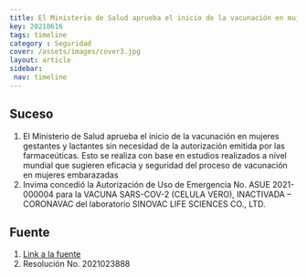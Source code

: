 ```yaml
---
title: El Ministerio de Salud aprueba el inicio de la vacunación en mujeres gestantes...
key: 20210616
tags: timeline
category : Seguridad
cover: /assets/images/cover3.jpg
layout: article
sidebar:
 nav: timeline
---
```


## Suceso
1. El Ministerio de Salud aprueba el inicio de la vacunación en mujeres gestantes y lactantes sin necesidad de la autorización emitida por las farmaceúticas. Esto se realiza con base en estudios realizados a nivel mundial que sugieren eficacia y seguridad del proceso de vacunación en mujeres embarazadas
2. Invima concedió la Autorización de Uso de Emergencia No. ASUE 2021-000004 para la VACUNA SARS-COV-2 (CELULA VERO), INACTIVADA – CORONAVAC del laboratorio SINOVAC LIFE SCIENCES CO., LTD.
## Fuente
1. [Link a la fuente](https://www.elespectador.com/salud/un-nuevo-decreto-permitira-que-personas-embarazadas-reciban-vacuna-anticovid/)
2. Resolución No. 2021023888